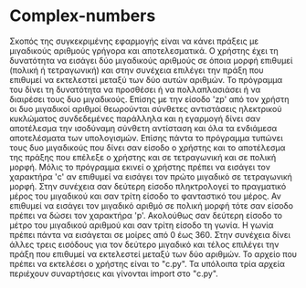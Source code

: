 # Complex-numbers

Σκοπός της συγκεκριμένης εφαρμογής είναι να κάνει πράξεις με μιγαδικούς αριθμούς γρήγορα και αποτελεσματικά.
Ο χρήστης έχει τη δυνατότητα να εισάγει δύο μιγαδικούς αριθμούς σε όποια μορφή επιθυμεί (πολική ή τετραγωνική)
και στην συνέχεια επιλέγει την πράξη που επιθυμεί να εκτελεστεί μεταξύ των δύο αυτών αριθμών. Το πρόγραμμα του
δίνει τη δυνατότητα να προσθέσει ή να πολλαπλασιάσει ή να διαιρέσει τους δυο μιγαδικούς. Επίσης με την είσοδο 'zp'
από τον χρήστη οι δυο μιγαδικοί αριθμοί θεωρούνται σύνθετες αντιστάσεις ηλεκτρικού κυκλώματος συνδεδεμένες παράλληλα
και η εγαρμογή δίνει σαν αποτέλεσμα την ισοδύναμη σύνθετη αντίσταση και όλα τα ενδιάμεσα αποτελέσματα των υπολογισμών.
Επίσης πάντα το πρόγραμμα τυπώνει τους δυο μιγαδικούς που δίνει σαν είσοδο ο χρήστης και το αποτέλεσμα της πράξης που 
επέλεξε ο χρήστης και σε τετραγωνική και σε πολική μορφή. Μόλις το πρόγραμμα εκινεί ο χρήστης πρέπει να εισάγει τον χαρακτήρα
'c' αν επιθυμεί να εισάγει τον πρώτο μιγαδικό σε τετραγωνική μορφή. Στην συνέχεια σαν δεύτερη είσοδο πληκτρολογεί το πραγματικό
μέρος του μιγαδικού και σαν τρίτη είσοδο το φανταστικό του μέρος. Αν επιθυμεί να εισάγει τον μιγαδικό αριθμό σε πολική μορφή
τότε σαν είσοδο πρέπει να δώσει τον χαρακτήρα 'p'. Ακολούθως σαν δεύτερη είσοδο το μέτρο του μιγαδικού αριθμού και σαν τρίτη 
είσοδο τη γωνία. Η γωνία πρέπει πάντα να εισάγεται σε μοίρες από 0 έως 360. Στην συνέχεια δίνει άλλες τρεις εισόδους για τον
δεύτερο μιγαδικό και τέλος επιλέγει την πράξη που επιθυμεί να εκτελεστεί μεταξύ των δύο αριθμών.
Το αρχείο που πρέπει να εκτελέσει ο χρήστης είναι το "c.py". Τα υπόλοιπα τρία αρχεία περιέχουν συναρτήσεις και γίνονται import
στο "c.py".
